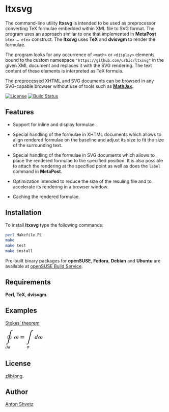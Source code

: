 # ltxsvg

The command-line utility **ltxsvg** is intended to be used as preprocessor
converting TeX formulae embedded within XML file to SVG format. The program
uses an approach similar to one that implemented in **MetaPost** `btex … etex`
construct. The **ltxsvg** uses **TeX** and **dvisvgm** to render the formulae.

The program looks for any occurrence of `<math>` or `<display>` elements bound
to the custom namespace `"https://github.com/urbic/ltxsvg"` in the given XML
document and replaces it with the SVG rendering. The text content of these
elements is interpreted as TeX formula.

The preprocessed XHTML and SVG documents can be browsed in any SVG-capable
browser without use of tools such as [**MathJax**](http://mathjax.org).

[![License](https://img.shields.io/badge/license-zlib%2Fpng-blue.svg)](http://opensource.org/licenses/Zlib)
[![Build Status](https://secure.travis-ci.org/urbic/ltxsvg.png)](http://travis-ci.org/urbic/ltxsvg)

## Features

- Support for inline and display formulae.

- Special handling of the formulae in XHTML documents which allows to align
  rendered formulae on the baseline and adjust its size to fit the size of the
  surrounding text.

- Special handling of the formulae in SVG documents which allows to place the
  rendered formulae to the specified position. It is also possible to attach
  the rendering at the specified point as well as does the `label` command in
  **MetaPost**.

- Optimization intended to reduce the size of the resuling file and to
  accelerate its rendering in a browser window.

- Caching the rendered formulae.

## Installation

To install **ltxsvg** type the following commands:

```bash
perl Makefile.PL
make
make test
make install
```

Pre-built binary packages for **openSUSE**, **Fedora**, **Debian** and
**Ubuntu** are available at [openSUSE Build
Service](https://software.opensuse.org/download.html?project=home%3Aconcyclic&package=ltxsvg).

## Requirements

**Perl**, **TeX**, **dvisvgm**.

## Examples

[Stokes’ theorem](examples/stokes.xml)

![Stokes’ theorem](examples/stokes.png)

## License

[zlib/png](LICENSE).

## Author

[Anton Shvetz](mailto:tz@sectorb.msk.ru?subject=ltxsvg)
